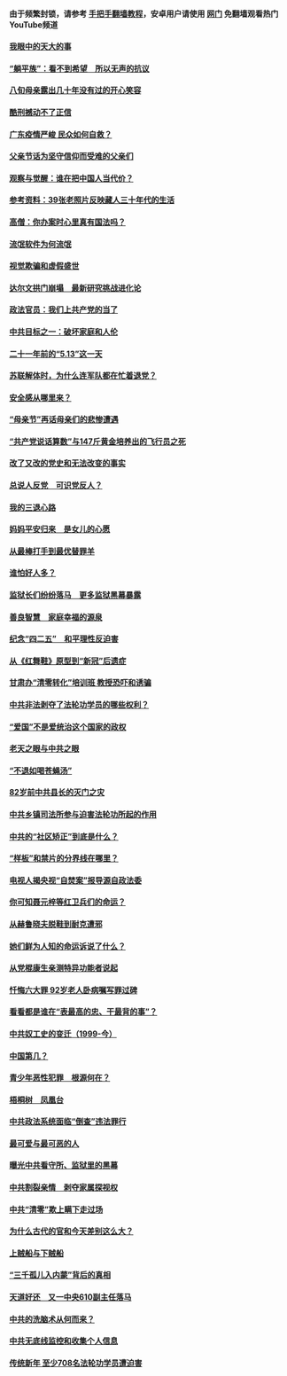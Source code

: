 #### 由于频繁封锁，请参考 [手把手翻墙教程](https://github.com/gfw-breaker/guides/wiki/)，安卓用户请使用 [网门](https://github.com/gfw-breaker/nogfw/blob/master/dl.md?t=07030900) 免翻墙观看热门YouTube频道 

#### [我眼中的天大的事](../pages/19/427619.md?t=07030900) 

#### [“躺平族”：看不到希望　所以无声的抗议](../pages/19/427464.md?t=07030900) 

#### [八旬母亲露出几十年没有过的开心笑容](../pages/19/427429.md?t=07030900) 

#### [酷刑撼动不了正信](../pages/19/427414.md?t=07030900) 

#### [广东疫情严峻 民众如何自救？](../pages/19/427311.md?t=07030900) 

#### [父亲节话为坚守信仰而受难的父亲们](../pages/19/427033.md?t=07030900) 

#### [观察与觉醒：谁在把中国人当代价？](../pages/19/426987.md?t=07030900) 

#### [参考资料：39张老照片反映藏人三十年代的生活](../pages/19/426471.md?t=07030900) 

#### [高僧：你办案时心里真有国法吗？](../pages/19/426530.md?t=07030900) 

#### [流氓软件为何流氓](../pages/19/426531.md?t=07030900) 

#### [视觉欺骗和虚假盛世](../pages/19/426443.md?t=07030900) 

#### [达尔文拱门崩塌　最新研究挑战进化论](../pages/19/426009.md?t=07030900) 

#### [政法官员：我们上共产党的当了](../pages/19/425351.md?t=07030900) 

#### [中共目标之一：破坏家庭和人伦](../pages/19/424454.md?t=07030900) 

#### [二十一年前的“5.13”这一天](../pages/19/424814.md?t=07030900) 

#### [苏联解体时，为什么连军队都在忙着退党？](../pages/19/424335.md?t=07030900) 

#### [安全感从哪里来？](../pages/19/424336.md?t=07030900) 

#### [“母亲节”再话母亲们的悲惨遭遇](../pages/19/424234.md?t=07030900) 

#### [“共产党说话算数”与147斤黄金培养出的飞行员之死](../pages/19/424115.md?t=07030900) 

#### [改了又改的党史和无法改变的事实](../pages/19/424037.md?t=07030900) 

#### [总说人反党　可识党反人？](../pages/19/423820.md?t=07030900) 

#### [我的三退心路](../pages/19/423876.md?t=07030900) 

#### [妈妈平安归来　是女儿的心愿](../pages/19/423947.md?t=07030900) 

#### [从最棒打手到最优替罪羊](../pages/19/423819.md?t=07030900) 

#### [谁怕好人多？](../pages/19/423774.md?t=07030900) 

#### [监狱长们纷纷落马　更多监狱黑幕暴露](../pages/19/423787.md?t=07030900) 

#### [善良智慧　家庭幸福的源泉](../pages/19/423632.md?t=07030900) 

#### [纪念“四二五”　和平理性反迫害](../pages/19/423660.md?t=07030900) 

#### [从《红舞鞋》原型到“新冠”后遗症](../pages/19/423509.md?t=07030900) 

#### [甘肃办“清零转化”培训班 教授恐吓和诱骗](../pages/19/423498.md?t=07030900) 

#### [中共非法剥夺了法轮功学员的哪些权利？](../pages/19/423392.md?t=07030900) 

#### [“爱国”不是爱统治这个国家的政权](../pages/19/423029.md?t=07030900) 

#### [老天之眼与中共之眼](../pages/19/423378.md?t=07030900) 

#### [“不退如喝苍蝇汤”](../pages/19/423287.md?t=07030900) 

#### [82岁前中共县长的灭门之灾](../pages/19/423055.md?t=07030900) 

#### [中共乡镇司法所参与迫害法轮功所起的作用](../pages/19/423064.md?t=07030900) 

#### [中共的“社区矫正”到底是什么？](../pages/19/422870.md?t=07030900) 

#### [“样板”和禁片的分界线在哪里？](../pages/19/422704.md?t=07030900) 

#### [电视人揭央视“自焚案”报导源自政法委](../pages/19/422770.md?t=07030900) 

#### [你可知聂元梓等红卫兵们的命运？](../pages/19/422848.md?t=07030900) 

#### [从赫鲁晓夫脱鞋到耐克遭邪](../pages/19/422826.md?t=07030900) 

#### [她们鲜为人知的命运诉说了什么？](../pages/19/422754.md?t=07030900) 

#### [从党棍康生亲测特异功能者说起](../pages/19/422657.md?t=07030900) 

#### [忏悔六大罪 92岁老人卧病嘱写罪过碑](../pages/19/422750.md?t=07030900) 

#### [看看都是谁在“表最高的忠、干最背的事”？](../pages/19/422703.md?t=07030900) 

#### [中共奴工史的变迁（1999-今）](../pages/19/422656.md?t=07030900) 

#### [中国第几？](../pages/19/422496.md?t=07030900) 

#### [青少年恶性犯罪　根源何在？](../pages/19/422449.md?t=07030900) 

#### [梧桐树　凤凰台](../pages/19/422442.md?t=07030900) 

#### [中共政法系统面临“倒查”违法罪行](../pages/19/422497.md?t=07030900) 

#### [最可爱与最可恶的人](../pages/19/422448.md?t=07030900) 

#### [曝光中共看守所、监狱里的黑幕](../pages/19/422390.md?t=07030900) 

#### [中共割裂亲情　剥夺家属探视权](../pages/19/422364.md?t=07030900) 

#### [中共“清零”欺上瞒下走过场](../pages/19/422306.md?t=07030900) 

#### [为什么古代的官和今天差别这么大？](../pages/19/422228.md?t=07030900) 

#### [上贼船与下贼船](../pages/19/422276.md?t=07030900) 

#### [“三千孤儿入内蒙”背后的真相](../pages/19/422229.md?t=07030900) 

#### [天道好还　又一中央610副主任落马](../pages/19/422155.md?t=07030900) 

#### [中共的洗脑术从何而来？](../pages/19/422154.md?t=07030900) 

#### [中共无底线监控和收集个人信息](../pages/19/422039.md?t=07030900) 

#### [传统新年 至少708名法轮功学员遭迫害](../pages/19/421946.md?t=07030900) 

